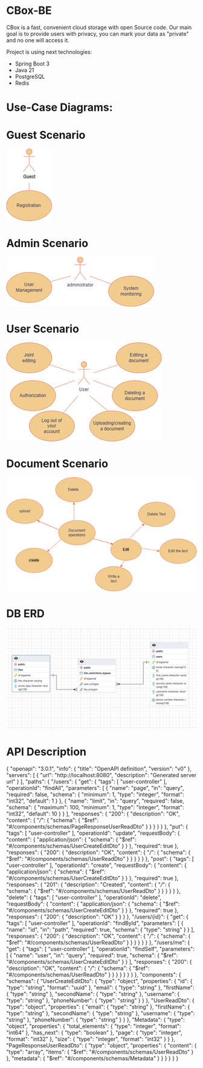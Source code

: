 # CBox-BE
CBox is a fast, convenient cloud storage with open Source code.
Our main goal is to provide users with privacy, you can mark your data as "private" and no one will access it.

Project is using next technologies:
* Spring Boot 3
* Java 21
* PostgreSQL
* Redis

# Use-Case Diagrams: 
 # Guest Scenario
   ![Guest Scenario](docs/Guest.png)
 # Admin Scenario
   ![Admin Scenario](docs/Admin.png)
 # User Scenario
   ![User Scenario](docs/User.png)
 # Document Scenario
   ![Document Scenario](docs/Document.png)


# DB ERD
![ERD](docs/Diagram.jpeg)

# API Description
{
  "openapi": "3.0.1",
  "info": {
    "title": "OpenAPI definition",
    "version": "v0"
  },
  "servers": [
    {
      "url": "http://localhost:8080",
      "description": "Generated server url"
    }
  ],
  "paths": {
    "/users": {
      "get": {
        "tags": [
          "user-controller"
        ],
        "operationId": "findAll",
        "parameters": [
          {
            "name": "page",
            "in": "query",
            "required": false,
            "schema": {
              "minimum": 1,
              "type": "integer",
              "format": "int32",
              "default": 1
            }
          },
          {
            "name": "limit",
            "in": "query",
            "required": false,
            "schema": {
              "maximum": 100,
              "minimum": 1,
              "type": "integer",
              "format": "int32",
              "default": 10
            }
          }
        ],
        "responses": {
          "200": {
            "description": "OK",
            "content": {
              "*/*": {
                "schema": {
                  "$ref": "#/components/schemas/PageResponseUserReadDto"
                }
              }
            }
          }
        }
      },
      "put": {
        "tags": [
          "user-controller"
        ],
        "operationId": "update",
        "requestBody": {
          "content": {
            "application/json": {
              "schema": {
                "$ref": "#/components/schemas/UserCreateEditDto"
              }
            }
          },
          "required": true
        },
        "responses": {
          "200": {
            "description": "OK",
            "content": {
              "*/*": {
                "schema": {
                  "$ref": "#/components/schemas/UserReadDto"
                }
              }
            }
          }
        }
      },
      "post": {
        "tags": [
          "user-controller"
        ],
        "operationId": "create",
        "requestBody": {
          "content": {
            "application/json": {
              "schema": {
                "$ref": "#/components/schemas/UserCreateEditDto"
              }
            }
          },
          "required": true
        },
        "responses": {
          "201": {
            "description": "Created",
            "content": {
              "*/*": {
                "schema": {
                  "$ref": "#/components/schemas/UserReadDto"
                }
              }
            }
          }
        }
      },
      "delete": {
        "tags": [
          "user-controller"
        ],
        "operationId": "delete",
        "requestBody": {
          "content": {
            "application/json": {
              "schema": {
                "$ref": "#/components/schemas/UserCreateEditDto"
              }
            }
          },
          "required": true
        },
        "responses": {
          "200": {
            "description": "OK"
          }
        }
      }
    },
    "/users/{id}": {
      "get": {
        "tags": [
          "user-controller"
        ],
        "operationId": "findById",
        "parameters": [
          {
            "name": "id",
            "in": "path",
            "required": true,
            "schema": {
              "type": "string"
            }
          }
        ],
        "responses": {
          "200": {
            "description": "OK",
            "content": {
              "*/*": {
                "schema": {
                  "$ref": "#/components/schemas/UserReadDto"
                }
              }
            }
          }
        }
      }
    },
    "/users/me": {
      "get": {
        "tags": [
          "user-controller"
        ],
        "operationId": "findSelf",
        "parameters": [
          {
            "name": "user",
            "in": "query",
            "required": true,
            "schema": {
              "$ref": "#/components/schemas/UserCreateEditDto"
            }
          }
        ],
        "responses": {
          "200": {
            "description": "OK",
            "content": {
              "*/*": {
                "schema": {
                  "$ref": "#/components/schemas/UserReadDto"
                }
              }
            }
          }
        }
      }
    }
  },
  "components": {
    "schemas": {
      "UserCreateEditDto": {
        "type": "object",
        "properties": {
          "id": {
            "type": "string",
            "format": "uuid"
          },
          "email": {
            "type": "string"
          },
          "firstName": {
            "type": "string"
          },
          "secondName": {
            "type": "string"
          },
          "username": {
            "type": "string"
          },
          "phoneNumber": {
            "type": "string"
          }
        }
      },
      "UserReadDto": {
        "type": "object",
        "properties": {
          "email": {
            "type": "string"
          },
          "firstName": {
            "type": "string"
          },
          "secondName": {
            "type": "string"
          },
          "username": {
            "type": "string"
          },
          "phoneNumber": {
            "type": "string"
          }
        }
      },
      "Metadata": {
        "type": "object",
        "properties": {
          "total_elements": {
            "type": "integer",
            "format": "int64"
          },
          "has_next": {
            "type": "boolean"
          },
          "page": {
            "type": "integer",
            "format": "int32"
          },
          "size": {
            "type": "integer",
            "format": "int32"
          }
        }
      },
      "PageResponseUserReadDto": {
        "type": "object",
        "properties": {
          "content": {
            "type": "array",
            "items": {
              "$ref": "#/components/schemas/UserReadDto"
            }
          },
          "metadata": {
            "$ref": "#/components/schemas/Metadata"
          }
        }
      }
    }
  }
}
